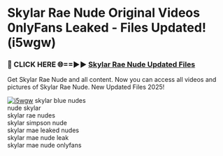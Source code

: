 # Skylar Rae Nude Original Videos 0nlyFans Leaked - Files Updated! (i5wgw)

<h3>🔴 CLICK HERE 🌐==►► <a href="https://tinyurl.com/yrmya6cz" rel="nofollow">Skylar Rae Nude Updated Files</a></h3>

Get Skylar Rae Nude and all content. Now you can access all videos and pictures of Skylar Rae Nude. New Updated Files 2025!

[![i5wgw](https://i.imgur.com/FMdXYCs.gif)](https://tinyurl.com/yrmya6cz)
skylar blue nudes<br>
nude skylar<br>
skylar rae nudes<br>
skylar simpson nude<br>
skylar mae leaked nudes<br>
skylar mae nude leak<br>
skylar mae nude onlyfans